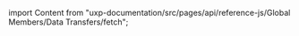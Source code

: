 
import Content from "uxp-documentation/src/pages/api/reference-js/Global Members/Data Transfers/fetch";

<Content query="product=photoshop"/>
